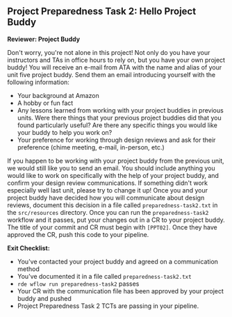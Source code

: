 ## Project Preparedness Task 2: Hello Project Buddy

**Reviewer: Project Buddy**

Don't worry, you're not alone in this project! Not only do you have your instructors and TAs in office hours to rely on, 
but you have your own project buddy! You will receive an e-mail from ATA with the name and alias of your unit five 
project buddy. Send them an email introducing yourself with the following information:

* Your background at Amazon
* A hobby or fun fact
* Any lessons learned from working with your project buddies in previous units. Were there things that your previous 
project buddies did that you found particularly useful? Are there any specific things you would like your buddy to help 
you work on?
* Your preference for working through design reviews and ask for their preference (chime meeting, e-mail, in-person, 
etc.)

If you happen to be working with your project buddy from the previous unit, we would still like you to send an email. 
You should include anything you would like to work on specifically with the help of your project buddy, and confirm your 
design review communications. If something didn't work especially well last unit, please try to change it up!
Once you and your project buddy have decided how you will communicate about design reviews, document this decision in a 
file called `preparedness-task2.txt` in the `src/resources` directory. Once you can run the `preparedness-task2` 
workflow and it passes, put your changes out in a CR to your project buddy.
The title of your commit and CR must begin with `[PPT02]`. Once they have approved the CR, push this code to your 
pipeline.

**Exit Checklist:**

* You've contacted your project buddy and agreed on a communication method
* You've documented it in a file called `preparedness-task2.txt`
* `rde wflow run preparedness-task2` passes
* Your CR with the communication file has been approved by your project buddy and pushed
* Project Preparedness Task 2 TCTs are passing in your pipeline.
